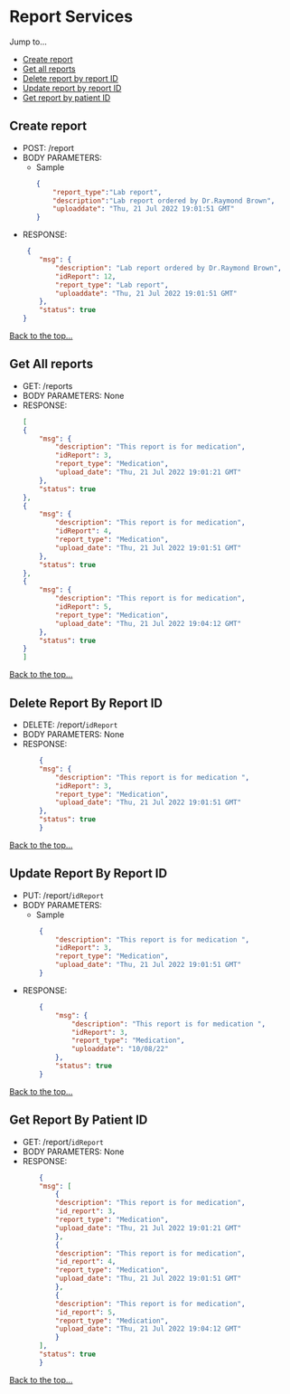 # Report Services
Jump to...
- [Create report](#create-report)
- [Get all reports](#get-all-reports)
- [Delete report by report ID](#delete-report-by-report-id)  
- [Update report by report ID](#update-report-by-report-id)
- [Get report by patient ID](#get-report-by-patient-id)

## Create report
- POST: /report
- BODY PARAMETERS:
    - Sample
        ```json
        {
            "report_type":"Lab report",
            "description":"Lab report ordered by Dr.Raymond Brown",
            "uploaddate": "Thu, 21 Jul 2022 19:01:51 GMT"
        }
        ```
- RESPONSE:
    ```json
     {
        "msg": {
            "description": "Lab report ordered by Dr.Raymond Brown",
            "idReport": 12,
            "report_type": "Lab report",
	        "uploaddate": "Thu, 21 Jul 2022 19:01:51 GMT"
        },
        "status": true
    }
    ```
[Back to the top...](#report-services)


## Get All reports
- GET: /reports
- BODY PARAMETERS: None
- RESPONSE:
    ```json
    [
    {
        "msg": {
            "description": "This report is for medication",
            "idReport": 3,
            "report_type": "Medication",
            "upload_date": "Thu, 21 Jul 2022 19:01:21 GMT"
        },
        "status": true
    },
    {
        "msg": {
            "description": "This report is for medication",
            "idReport": 4,
            "report_type": "Medication",
            "upload_date": "Thu, 21 Jul 2022 19:01:51 GMT"
        },
        "status": true
    },
    {
        "msg": {
            "description": "This report is for medication",
            "idReport": 5,
            "report_type": "Medication",
            "upload_date": "Thu, 21 Jul 2022 19:04:12 GMT"
        },
        "status": true
    }
    ]
    ```
[Back to the top...](#report-services)



## Delete Report By Report ID
- DELETE: /report/`idReport`
- BODY PARAMETERS: None
- RESPONSE:
    ```json
        {
        "msg": {
            "description": "This report is for medication ",
            "idReport": 3,
            "report_type": "Medication",
            "upload_date": "Thu, 21 Jul 2022 19:01:51 GMT"
        },
        "status": true
        }
    ```	
[Back to the top...](#report-services)

## Update Report By Report ID
- PUT: /report/`idReport`
- BODY PARAMETERS:
    - Sample
    ```json
        {
            "description": "This report is for medication ",
            "idReport": 3,
            "report_type": "Medication",
            "upload_date": "Thu, 21 Jul 2022 19:01:51 GMT"
        }
    ```
- RESPONSE:
    ```json
        {
            "msg": {
                "description": "This report is for medication ",
                "idReport": 3,
                "report_type": "Medication",
                "uploaddate": "10/08/22"
            },
            "status": true
        }
    ```
[Back to the top...](#report-services)


## Get Report By Patient ID
- GET: /report/`idReport`
- BODY PARAMETERS: None
- RESPONSE:
    ```json
        {
        "msg": [
            {
            "description": "This report is for medication",
            "id_report": 3,
            "report_type": "Medication",
            "upload_date": "Thu, 21 Jul 2022 19:01:21 GMT"
            },
            {
            "description": "This report is for medication",
            "id_report": 4,
            "report_type": "Medication",
            "upload_date": "Thu, 21 Jul 2022 19:01:51 GMT"
            },
            {
            "description": "This report is for medication",
            "id_report": 5,
            "report_type": "Medication",
            "upload_date": "Thu, 21 Jul 2022 19:04:12 GMT"
            }
        ],
        "status": true
        }
    ```
[Back to the top...](#report-services)